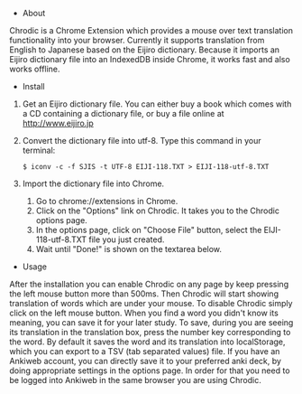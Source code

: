 * About

Chrodic is a Chrome Extension which provides a mouse over text translation
functionality into your browser. Currently it supports translation from English
to Japanese based on the Eijiro dictionary. Because it imports an Eijiro
dictionary file into an IndexedDB inside Chrome, it works fast and also works
offline.

* Install

1. Get an Eijiro dictionary file. You can either buy a book which comes with a
   CD containing a dictionary file, or buy a file online at
   http://www.eijiro.jp

1. Convert the dictionary file into utf-8. Type this command in your terminal:

   `$ iconv -c -f SJIS -t UTF-8 EIJI-118.TXT > EIJI-118-utf-8.TXT`

1. Import the dictionary file into Chrome.
   1. Go to chrome://extensions in Chrome.
   1. Click on the "Options" link on Chrodic. It takes you to the Chrodic
      options page.
   1. In the options page, click on "Choose File" button, select the
      EIJI-118-utf-8.TXT file you just created.
   1. Wait until "Done!" is shown on the textarea below.

* Usage

After the installation you can enable Chrodic on any page by keep pressing the
left mouse button more than 500ms. Then Chrodic will start showing translation
of words which are under your mouse. To disable Chrodic simply click on the
left mouse button.
When you find a word you didn't know its meaning, you can save it for your
later study. To save, during you are seeing its translation in the translation
box, press the number key corresponding to the word. By default it saves the
word and its translation into localStorage, which you can export to a TSV (tab
separated values) file. If you have an Ankiweb account, you can directly save
it to your preferred anki deck, by doing appropriate settings in the options
page. In order for that you need to be logged into Ankiweb in the same browser
you are using Chrodic.
